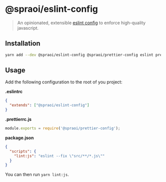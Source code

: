 # @spraoi/eslint-config

> An opinionated, extensible [eslint config](https://eslint.org/docs/developer-guide/shareable-configs) to enforce high-quality javascript.

## Installation

```bash
yarn add --dev @spraoi/eslint-config @spraoi/prettier-config eslint prettier
```

## Usage

Add the following configuration to the root of you project:

**.eslintrc**

```json
{
  "extends": ["@spraoi/eslint-config"]
}
```

**.prettierrc.js**

```javascript
module.exports = require('@spraoi/prettier-config');
```

**package.json**

```json
{
  "scripts": {
    "lint:js": "eslint --fix \"src/**/*.js\""
  }
}
```

You can then run `yarn lint:js`.
